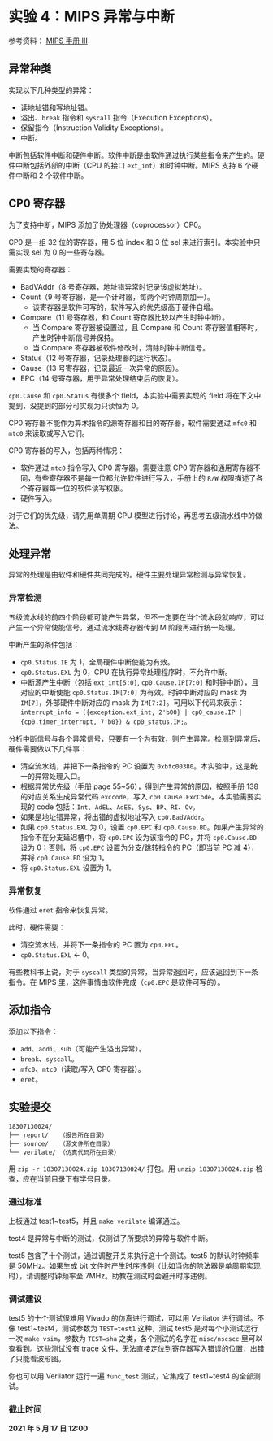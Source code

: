 # 实验 4：MIPS 异常与中断

参考资料： [MIPS 手册 Ⅲ](../misc/external.md#mips-架构)

## 异常种类

实现以下几种类型的异常：

* 读地址错和写地址错。
* 溢出、`break` 指令和 `syscall` 指令（Execution Exceptions）。
* 保留指令（Instruction Validity Exceptions）。
* 中断。

中断包括软件中断和硬件中断。软件中断是由软件通过执行某些指令来产生的。硬件中断包括外部的中断（CPU 的接口 `ext_int`）和时钟中断。MIPS 支持 6 个硬件中断和 2 个软件中断。

## CP0 寄存器

为了支持中断，MIPS 添加了协处理器（coprocessor）CP0。

CP0 是一组 32 位的寄存器，用 5 位 index 和 3 位 sel 来进行索引。本实验中只需实现 sel 为 0 的一些寄存器。

需要实现的寄存器：

* BadVAddr（8 号寄存器，地址错异常时记录该虚拟地址）。
* Count（9 号寄存器，是一个计时器，每两个时钟周期加一）。
  * 该寄存器是软件可写的，软件写入的优先级高于硬件自增。
* Compare（11 号寄存器，和 Count 寄存器比较以产生时钟中断）。
  * 当 Compare 寄存器被设置过，且 Compare 和 Count 寄存器值相等时，产生时钟中断信号并保持。
  * 当 Compare 寄存器被软件修改时，清除时钟中断信号。
* Status（12 号寄存器，记录处理器的运行状态）。
* Cause（13 号寄存器，记录最近一次异常的原因）。
* EPC（14 号寄存器，用于异常处理结束后的恢复）。

`cp0.Cause` 和 `cp0.Status` 有很多个 field，本实验中需要实现的 field 将在下文中提到，没提到的部分可实现为只读恒为 0。

CP0 寄存器不能作为算术指令的源寄存器和目的寄存器，软件需要通过 `mfc0` 和 `mtc0` 来读取或写入它们。

CP0 寄存器的写入，包括两种情况：

* 软件通过 `mtc0` 指令写入 CP0 寄存器。需要注意 CP0 寄存器和通用寄存器不同，有些寄存器不是每一位都允许软件进行写入，手册上的 `R/W` 权限描述了各个寄存器每一位的软件读写权限。
* 硬件写入。

对于它们的优先级，请先用单周期 CPU 模型进行讨论，再思考五级流水线中的做法。

## 处理异常

异常的处理是由软件和硬件共同完成的。硬件主要处理异常检测与异常恢复。

### 异常检测

五级流水线的前四个阶段都可能产生异常，但不一定要在当个流水段就响应，可以产生一个异常使能信号，通过流水线寄存器传到 M 阶段再进行统一处理。

中断产生的条件包括：

* `cp0.Status.IE` 为 1，全局硬件中断使能为有效。
* `cp0.Status.EXL` 为 0，CPU 在执行异常处理程序时，不允许中断。
* 中断源产生中断（包括 `ext_int[5:0]`, `cp0.Cause.IP[7:0]` 和时钟中断），且对应的中断使能 `cp0.Status.IM[7:0]` 为有效。时钟中断对应的 mask 为 `IM[7]`，外部硬件中断对应的 mask 为 `IM[7:2]`。可用以下代码来表示：`interrupt_info = ({exception.ext_int, 2'b00} | cp0_cause.IP | {cp0.timer_interrupt, 7'b0}) & cp0_status.IM;`。

分析中断信号与各个异常信号，只要有一个为有效，则产生异常。检测到异常后，硬件需要做以下几件事：

* 清空流水线，并把下一条指令的 PC 设置为 `0xbfc00380`。本实验中，这是统一的异常处理入口。
* 根据异常优先级（手册 page 55~56），得到产生异常的原因，按照手册 138 的对应关系生成异常代码 `exccode`，写入 `cp0.Cause.ExcCode`。本实验需要实现的 code 包括：`Int`、`AdEL`、`AdES`、`Sys`、`BP`、`RI`、`Ov`。
* 如果是地址错异常，将出错的虚拟地址写入 `cp0.BadVAddr`。
* 如果 `cp0.Status.EXL` 为 0，设置 `cp0.EPC` 和 `cp0.Cause.BD`。如果产生异常的指令不在分支延迟槽中，将 `cp0.EPC` 设为该指令的 PC，并将 `cp0.Cause.BD` 设为 0；否则，将 `cp0.EPC` 设置为分支/跳转指令的 PC（即当前 PC 减 4），并将 `cp0.Cause.BD` 设为 1。
* 将 `cp0.Status.EXL` 设置为 1。

### 异常恢复

软件通过 `eret` 指令来恢复异常。

此时，硬件需要：

* 清空流水线，并将下一条指令的 PC 置为 `cp0.EPC`。
* `cp0.Status.EXL` ← 0。

有些教科书上说，对于 `syscall` 类型的异常，当异常返回时，应该返回到下一条指令。在 MIPS 里，这件事情由软件完成（`cp0.EPC` 是软件可写的）。

## 添加指令

添加以下指令：

* `add`、`addi`、`sub`（可能产生溢出异常）。
* `break`、`syscall`。
* `mfc0`、`mtc0`（读取/写入 CP0 寄存器）。
* `eret`。

## 实验提交

```
18307130024/
├── report/   （报告所在目录）
├── source/   （源文件所在目录）
└── verilate/ （仿真代码所在目录）
```

用 `zip -r 18307130024.zip 18307130024/` 打包。用 `unzip 18307130024.zip` 检查，应在当前目录下有学号目录。

### 通过标准

上板通过 test1~test5，并且 `make verilate` 编译通过。

test4 是异常与中断的测试，仅测试了所要求的异常与软件中断。

test5 包含了十个测试，通过调整开关来执行这十个测试。test5 的默认时钟频率是 50MHz。如果生成 bit 文件时产生时序违例（比如当你的除法器是单周期实现时），请调整时钟频率至 7MHz。助教在测试时会避开时序违例。

### 调试建议

test5 的十个测试很难用 Vivado 的仿真进行调试，可以用 Verilator 进行调试。不像 test1~test4，测试参数为 `TEST=test1` 这种，测试 test5 是对每个小测试运行一次 `make vsim`，参数为 `TEST=sha` 之类，各个测试的名字在 `misc/nscscc` 里可以查看到。这些测试没有 trace 文件，无法直接定位到寄存器写入错误的位置，出错了只能看波形图。

你也可以用 Verilator 运行一遍 `func_test` 测试，它集成了 test1~test4 的全部测试。

### 截止时间

**2021 年 5 月 17 日 12:00**
